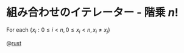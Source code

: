 # 組み合わせのイテレーター - 階乗 $n!$

For each $\{ x_i : 0 \leq i \lt n, 0 \leq x_i \lt n, x_i \ne x_j \}$

@[rust](procon-rs/src/num/iter/perm.rs)
